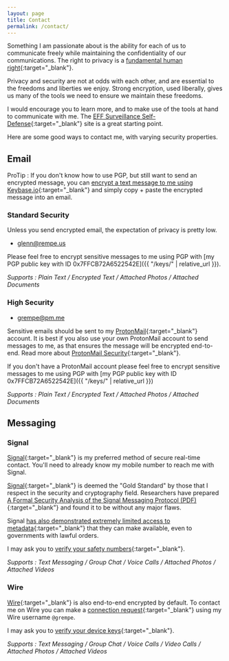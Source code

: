 ```yaml
---
layout: page
title: Contact
permalink: /contact/
---
```


Something I am passionate about is the ability for each of us to communicate freely
while maintaining the confidentiality of our communications. The right to privacy
is a [fundamental human right](http://motherboard.vice.com/read/united-nations-encryption-and-online-anonymity-are-basic-human-rights){:target="_blank"}.

Privacy and security are not at odds with each other, and are essential to the
freedoms and liberties we enjoy. Strong encryption, used liberally, gives us
many of the tools we need to ensure we maintain these freedoms.

I would encourage you to learn more, and to make use of the tools at hand to
communicate with me. The [EFF Surveillance Self-Defense](https://ssd.eff.org){:target="_blank"}
site is a great starting point.

Here are some good ways to contact me, with varying security properties.

## Email

ProTip : If you don't know how to use PGP, but still want to send an encrypted message, you can [encrypt a text message to me using Keybase.io](https://keybase.io/encrypt#grempe){:target="_blank"} and simply copy + paste the encrypted message into an email.

### Standard Security

Unless you send encrypted email, the expectation of privacy is pretty low.

* [glenn@rempe.us](mailto:glenn@rempe.us)

Please feel free to encrypt sensitive messages to me using PGP with [my PGP public key with ID 0x7FFCB72A6522542E]({{ "/keys/" | relative_url }}).

*Supports : Plain Text / Encrypted Text / Attached Photos / Attached Documents*

### High Security

* [grempe@pm.me](mailto:grempe@pm.me)

Sensitive emails should be sent to my [ProtonMail](https://protonmail.com){:target="_blank"}
account. It is best if you also use your own ProtonMail account to send messages to me, as that
ensures the message will be encrypted end-to-end. Read more about [ProtonMail Security](https://protonmail.com/security-details){:target="_blank"}.

If you don't have a ProtonMail account please feel free to encrypt sensitive messages
to me using PGP with [my PGP public key with ID 0x7FFCB72A6522542E]({{ "/keys/" | relative_url }})

*Supports : Plain Text / Encrypted Text / Attached Photos / Attached Documents*

## Messaging

### Signal

[Signal](https://signal.org){:target="_blank"} is my preferred method of secure real-time contact. You'll need to already know my mobile number to reach me with Signal.

[Signal](https://signal.org){:target="_blank"} is deemed the "Gold Standard" by those that I respect in the security and cryptography field. Researchers have prepared [A Formal Security Analysis of the Signal Messaging Protocol (PDF)](https://eprint.iacr.org/2016/1013.pdf){:target="_blank"} and found it to be without any major
flaws.

Signal [has also demonstrated extremely limited access to metadata](https://whispersystems.org/bigbrother/eastern-virginia-grand-jury/){:target="_blank"} that
they can make available, even to governments with lawful orders.

I may ask you to [verify your safety numbers](https://whispersystems.org/blog/safety-number-updates/){:target="_blank"}.

*Supports : Text Messaging / Group Chat / Voice Calls / Attached Photos / Attached Videos*

### Wire

[Wire](https://wire.com){:target="_blank"} is also end-to-end encrypted by default. To contact me on Wire you can make a [connection request](https://support.wire.com/hc/en-us/articles/202856394-How-can-I-connect-with-someone-){:target="_blank"} using my Wire username `@grempe`.

I may ask you to [verify your device keys](https://wire.com/en/blog/key-verification-secure-conversations/){:target="_blank"}.

*Supports : Text Messaging / Group Chat / Voice Calls / Video Calls / Attached Photos / Attached Videos*
